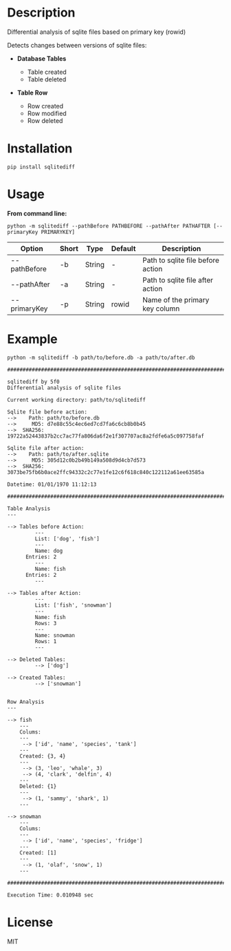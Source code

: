 # Description

Differential analysis of sqlite files based on primary key (rowid)

Detects changes between versions of sqlite files:

- **Database Tables**
  - Table created
  - Table deleted

- **Table Row**
  - Row created
  - Row modified
  - Row deleted

# Installation

`pip install sqlitediff`

# Usage

**From command line:**

`python -m sqlitediff --pathBefore PATHBEFORE --pathAfter PATHAFTER [--primaryKey PRIMARYKEY]`

| Option | Short | Type | Default | Description |
|---|---|---|---|---|
|--pathBefore | -b | String | - | Path to sqlite file before action |
|--pathAfter | -a | String | - | Path to sqlite file after action |
|--primaryKey | -p | String | rowid | Name of the primary key column |


# Example

`python -m sqlitediff -b path/to/before.db -a path/to/after.db`

```
################################################################################

sqlitediff by 5f0
Differential analysis of sqlite files

Current working directory: path/to/sqlitediff

Sqlite file before action:
-->    Path: path/to/before.db
-->     MD5: d7e88c55c4ec6ed7cd7fa6c6cb8b0b45
-->  SHA256: 19722a52443837b2cc7ac77fa806da6f2e1f307707ac8a2fdfe6a5c097758faf

Sqlite file after action:
-->    Path: path/to/after.sqlite
-->     MD5: 305d12c0b2b49b149a508d9d4cb7d573
-->  SHA256: 3073be75fb6b0ace2ffc94332c2c77e1fe12c6f618c840c122112a61ee63585a

Datetime: 01/01/1970 11:12:13

################################################################################

Table Analysis
---

--> Tables before Action: 
         --- 
         List: ['dog', 'fish']
         --- 
         Name: dog
      Entries: 2
         --- 
         Name: fish
      Entries: 2
         --- 

--> Tables after Action: 
         --- 
         List: ['fish', 'snowman']
         --- 
         Name: fish
         Rows: 3
         --- 
         Name: snowman
         Rows: 1
         --- 

--> Deleted Tables: 
         --> ['dog']

--> Created Tables: 
         --> ['snowman']


Row Analysis
---

--> fish
    ---
    Colums:
    ---
     --> ['id', 'name', 'species', 'tank']
    ---
    Created: {3, 4}
    ---
     --> (3, 'leo', 'whale', 3)
     --> (4, 'clark', 'delfin', 4)
    ---
    Deleted: {1}
    ---
     --> (1, 'sammy', 'shark', 1)
    ---

--> snowman
    ---
    Colums:
    ---
     --> ['id', 'name', 'species', 'fridge']
    ---
    Created: [1]
    ---
     --> (1, 'olaf', 'snow', 1)
    ---

################################################################################

Execution Time: 0.010948 sec

```


# License

MIT